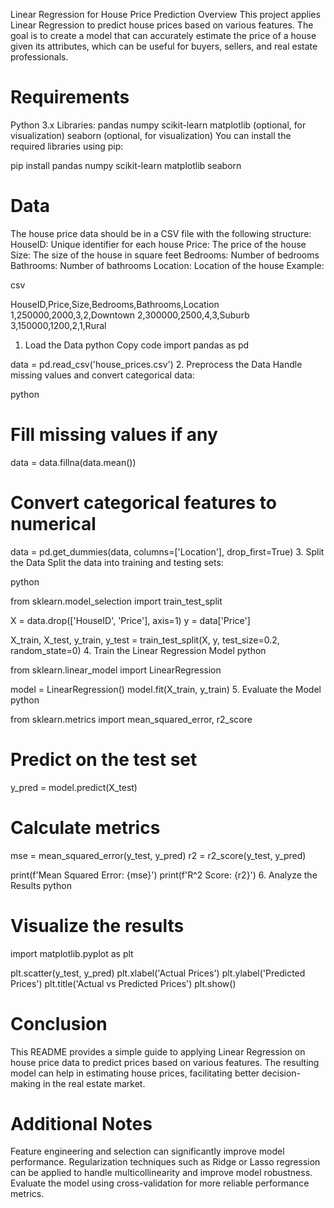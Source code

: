 Linear Regression for House Price Prediction
Overview
This project applies Linear Regression to predict house prices based on various features. The goal is to create a model that can accurately estimate the price of a house given its attributes, which can be useful for buyers, sellers, and real estate professionals.

# Requirements
Python 3.x
Libraries:
pandas
numpy
scikit-learn
matplotlib (optional, for visualization)
seaborn (optional, for visualization)
You can install the required libraries using pip:

pip install pandas numpy scikit-learn matplotlib seaborn
# Data

The house price data should be in a CSV file with the following structure:
HouseID: Unique identifier for each house
Price: The price of the house
Size: The size of the house in square feet
Bedrooms: Number of bedrooms
Bathrooms: Number of bathrooms
Location: Location of the house
Example:

csv

HouseID,Price,Size,Bedrooms,Bathrooms,Location
1,250000,2000,3,2,Downtown
2,300000,2500,4,3,Suburb
3,150000,1200,2,1,Rural

1. Load the Data
python
Copy code
import pandas as pd

data = pd.read_csv('house_prices.csv')
2. Preprocess the Data
Handle missing values and convert categorical data:

python

# Fill missing values if any
data = data.fillna(data.mean())

# Convert categorical features to numerical
data = pd.get_dummies(data, columns=['Location'], drop_first=True)
3. Split the Data
Split the data into training and testing sets:

python

from sklearn.model_selection import train_test_split

X = data.drop(['HouseID', 'Price'], axis=1)
y = data['Price']

X_train, X_test, y_train, y_test = train_test_split(X, y, test_size=0.2, random_state=0)
4. Train the Linear Regression Model
python

from sklearn.linear_model import LinearRegression

model = LinearRegression()
model.fit(X_train, y_train)
5. Evaluate the Model
python

from sklearn.metrics import mean_squared_error, r2_score

# Predict on the test set
y_pred = model.predict(X_test)

# Calculate metrics
mse = mean_squared_error(y_test, y_pred)
r2 = r2_score(y_test, y_pred)

print(f'Mean Squared Error: {mse}')
print(f'R^2 Score: {r2}')
6. Analyze the Results
python

# Visualize the results
import matplotlib.pyplot as plt

plt.scatter(y_test, y_pred)
plt.xlabel('Actual Prices')
plt.ylabel('Predicted Prices')
plt.title('Actual vs Predicted Prices')
plt.show()
# Conclusion
This README provides a simple guide to applying Linear Regression on house price data to predict prices based on various features. The resulting model can help in estimating house prices, facilitating better decision-making in the real estate market.

# Additional Notes
Feature engineering and selection can significantly improve model performance.
Regularization techniques such as Ridge or Lasso regression can be applied to handle multicollinearity and improve model robustness.
Evaluate the model using cross-validation for more reliable performance metrics.
